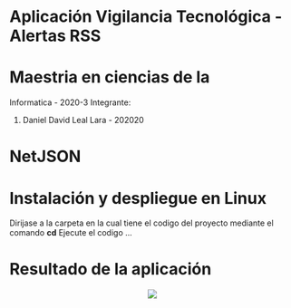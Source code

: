# Aplicación Vigilancia Tecnológica - Alertas RSS
# Maestria en ciencias de la 

Informatica - 2020-3
Integrante: 
<ol>
<li>Daniel David Leal Lara - 202020</li>
</ol>

# NetJSON
# Instalación y despliegue en Linux
Dirijase a la carpeta en la cual tiene el codigo del proyecto mediante el comando <strong>cd</strong>
Ejecute el codigo ...

# Resultado de la aplicación
<p align="center">
  <img src="../lealdaniel00/InformaticaMap/blob/master/prueba/data/Imagen resultado.png">
</p>
